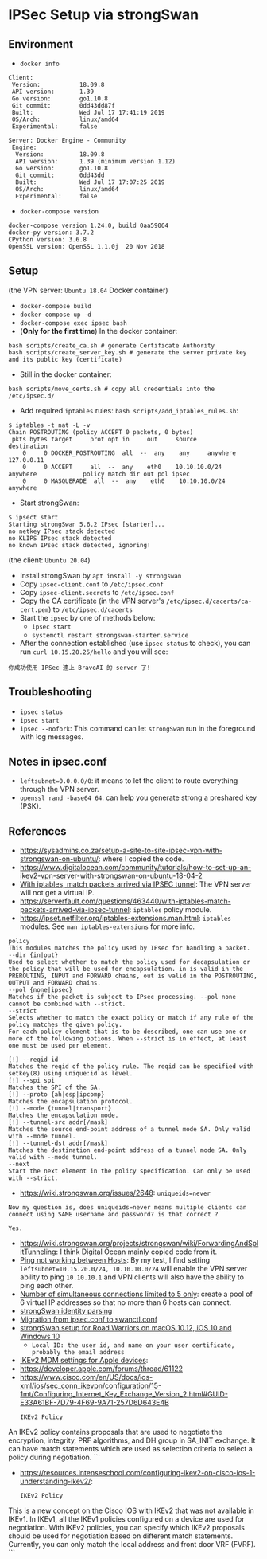 # IPSec Setup via strongSwan

## Environment
* `docker info`
```
Client:
 Version:           18.09.8
 API version:       1.39
 Go version:        go1.10.8
 Git commit:        0dd43dd87f
 Built:             Wed Jul 17 17:41:19 2019
 OS/Arch:           linux/amd64
 Experimental:      false

Server: Docker Engine - Community
 Engine:
  Version:          18.09.8
  API version:      1.39 (minimum version 1.12)
  Go version:       go1.10.8
  Git commit:       0dd43dd
  Built:            Wed Jul 17 17:07:25 2019
  OS/Arch:          linux/amd64
  Experimental:     false
```
* `docker-compose version`
```
docker-compose version 1.24.0, build 0aa59064
docker-py version: 3.7.2
CPython version: 3.6.8
OpenSSL version: OpenSSL 1.1.0j  20 Nov 2018
```

## Setup
(the VPN server: `Ubuntu 18.04` Docker container)
* `docker-compose build`
* `docker-compose up -d`
* `docker-compose exec ipsec bash`
* (__Only for the first time__) In the docker container:
```
bash scripts/create_ca.sh # generate Certificate Authority
bash scripts/create_server_key.sh # generate the server private key and its public key (certificate)
```
* Still in the docker container:
```
bash scripts/move_certs.sh # copy all credentials into the /etc/ipsec.d/
```
* Add required `iptables` rules: `bash scripts/add_iptables_rules.sh`:
```
$ iptables -t nat -L -v
Chain POSTROUTING (policy ACCEPT 0 packets, 0 bytes)
 pkts bytes target     prot opt in     out     source               destination
    0     0 DOCKER_POSTROUTING  all  --  any    any     anywhere             127.0.0.11
    0     0 ACCEPT     all  --  any    eth0    10.10.10.0/24        anywhere             policy match dir out pol ipsec
    0     0 MASQUERADE  all  --  any    eth0    10.10.10.0/24        anywhere
```
* Start strongSwan:
```
$ ipsect start
Starting strongSwan 5.6.2 IPsec [starter]...
no netkey IPsec stack detected
no KLIPS IPsec stack detected
no known IPsec stack detected, ignoring!
```

(the client: `Ubuntu 20.04`)
* Install strongSwan by `apt install -y strongswan`
* Copy `ipsec-client.conf` to `/etc/ipsec.conf`
* Copy `ipsec-client.secrets` to `/etc/ipsec.conf`
* Copy the CA certificate (in the VPN server's `/etc/ipsec.d/cacerts/ca-cert.pem`) to `/etc/ipsec.d/cacerts`
* Start the `ipsec` by one of methods below:
    * `ipsec start`
    * `systemctl restart strongswan-starter.service`
* After the connection established (use `ipsec status` to check), you can run `curl 10.15.20.25/hello` and you will see:
```
你成功使用 IPSec 連上 BravoAI 的 server 了!
```

## Troubleshooting
* `ipsec status`
* `ipsec start`
* `ipsec --nofork`: This command can let `strongSwan` run in the foreground with log messages.

## Notes in ipsec.conf
* `leftsubnet=0.0.0.0/0`: it means to let the client to route everything through the VPN server.
* `openssl rand -base64 64`: can help you generate strong a preshared key (PSK).

## References
* <https://sysadmins.co.za/setup-a-site-to-site-ipsec-vpn-with-strongswan-on-ubuntu/>: where I copied the code.
* <https://www.digitalocean.com/community/tutorials/how-to-set-up-an-ikev2-vpn-server-with-strongswan-on-ubuntu-18-04-2>
* [With iptables, match packets arrived via IPSEC tunnel](https://serverfault.com/questions/526885/strongswan-entirely-virtual-subnet): The VPN server will not get a virtual IP.
* <https://serverfault.com/questions/463440/with-iptables-match-packets-arrived-via-ipsec-tunnel>: `iptables` policy module.
* <https://ipset.netfilter.org/iptables-extensions.man.html>: `iptables` modules. See `man iptables-extensions` for more info.
```
policy
This modules matches the policy used by IPsec for handling a packet.
--dir {in|out}
Used to select whether to match the policy used for decapsulation or the policy that will be used for encapsulation. in is valid in the PREROUTING, INPUT and FORWARD chains, out is valid in the POSTROUTING, OUTPUT and FORWARD chains.
--pol {none|ipsec}
Matches if the packet is subject to IPsec processing. --pol none cannot be combined with --strict.
--strict
Selects whether to match the exact policy or match if any rule of the policy matches the given policy.
For each policy element that is to be described, one can use one or more of the following options. When --strict is in effect, at least one must be used per element.

[!] --reqid id
Matches the reqid of the policy rule. The reqid can be specified with setkey(8) using unique:id as level.
[!] --spi spi
Matches the SPI of the SA.
[!] --proto {ah|esp|ipcomp}
Matches the encapsulation protocol.
[!] --mode {tunnel|transport}
Matches the encapsulation mode.
[!] --tunnel-src addr[/mask]
Matches the source end-point address of a tunnel mode SA. Only valid with --mode tunnel.
[!] --tunnel-dst addr[/mask]
Matches the destination end-point address of a tunnel mode SA. Only valid with --mode tunnel.
--next
Start the next element in the policy specification. Can only be used with --strict.
```
* <https://wiki.strongswan.org/issues/2648>: `uniqueids=never`
```
Now my question is, does uniqueids=never means multiple clients can connect using SAME username and password? is that correct ?

Yes.
```
* <https://wiki.strongswan.org/projects/strongswan/wiki/ForwardingAndSplitTunneling>: I think Digital Ocean mainly copied code from it.
* [Ping not working between Hosts](https://wiki.strongswan.org/issues/1149): By my test, I find setting `leftsubnet=10.15.20.0/24, 10.10.10.0/24` will enable the VPN server ability to ping `10.10.10.1` and VPN clients will also have the ability to ping each other.
* [Number of simultaneous connections limited to 5 only](https://wiki.strongswan.org/issues/801): create a pool of 6 virtual IP addresses so that no more than 6 hosts can connect.
* [strongSwan identity parsing](https://wiki.strongswan.org/projects/strongswan/wiki/IdentityParsing)
* [Migration from ipsec.conf to swanctl.conf](https://wiki.strongswan.org/projects/strongswan/wiki/Fromipsecconf)
* [strongSwan setup for Road Warriors on macOS 10.12, iOS 10 and Windows 10](https://gist.github.com/karlvr/34f46e1723a2118bb16190c22dbed1cc)
    * `Local ID: the user id, and name on your user certificate, probably the email address`
* [IKEv2 MDM settings for Apple devices](https://support.apple.com/en-ca/guide/mdm/mdm4ce9487d/web):
* <https://developer.apple.com/forums/thread/61122>
* <https://www.cisco.com/en/US/docs/ios-xml/ios/sec_conn_ikevpn/configuration/15-1mt/Configuring_Internet_Key_Exchange_Version_2.html#GUID-E33A61BF-7D79-4F69-9A71-257D6D643E4B>
    ```
    IKEv2 Policy
An IKEv2 policy contains proposals that are used to negotiate the encryption, integrity, PRF algorithms, and DH group in SA_INIT exchange. It can have match statements which are used as selection criteria to select a policy during negotiation.
    ```
* <https://resources.intenseschool.com/configuring-ikev2-on-cisco-ios-1-understanding-ikev2/>:
    ```
    IKEv2 Policy

This is a new concept on the Cisco IOS with IKEv2 that was not available in IKEv1. In IKEv1, all the IKEv1 policies configured on a device are used for negotiation. With IKEv2 policies, you can specify which IKEv2 proposals should be used for negotiation based on different match statements. Currently, you can only match the local address and front door VRF (FVRF).
    ```
